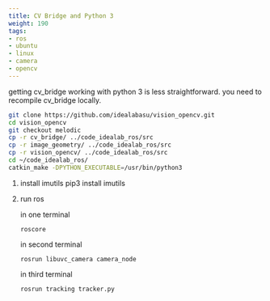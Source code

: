```yaml
---
title: CV Bridge and Python 3
weight: 190
tags:
- ros
- ubuntu
- linux
- camera
- opencv
---
```

getting cv_bridge working with python 3 is less straightforward.  you need to recompile cv_bridge locally.

```bash
git clone https://github.com/idealabasu/vision_opencv.git
cd vision_opencv
git checkout melodic
cp -r cv_bridge/ ../code_idealab_ros/src
cp -r image_geometry/ ../code_idealab_ros/src
cp -r vision_opencv/ ../code_idealab_ros/src
cd ~/code_idealab_ros/
catkin_make -DPYTHON_EXECUTABLE=/usr/bin/python3
```

1. install imutils
pip3 install imutils

1. run ros

    in one terminal
    ```
    roscore
    ```

    in second terminal
    ```
    rosrun libuvc_camera camera_node
    ```

    in third terminal
    ```
    rosrun tracking tracker.py
    ```

